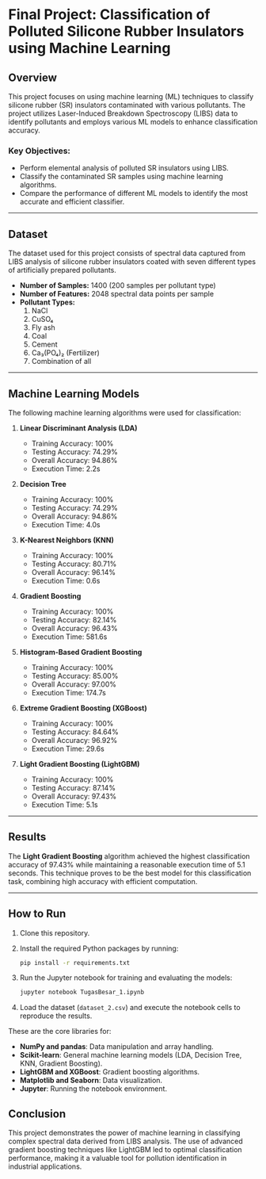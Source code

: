 # Final Project: Classification of Polluted Silicone Rubber Insulators using Machine Learning

## Overview

This project focuses on using machine learning (ML) techniques to classify silicone rubber (SR) insulators contaminated with various pollutants. The project utilizes Laser-Induced Breakdown Spectroscopy (LIBS) data to identify pollutants and employs various ML models to enhance classification accuracy.

### Key Objectives:
- Perform elemental analysis of polluted SR insulators using LIBS.
- Classify the contaminated SR samples using machine learning algorithms.
- Compare the performance of different ML models to identify the most accurate and efficient classifier.

---

## Dataset

The dataset used for this project consists of spectral data captured from LIBS analysis of silicone rubber insulators coated with seven different types of artificially prepared pollutants. 

- **Number of Samples:** 1400 (200 samples per pollutant type)
- **Number of Features:** 2048 spectral data points per sample
- **Pollutant Types:**
  1. NaCl
  2. CuSO₄
  3. Fly ash
  4. Coal
  5. Cement
  6. Ca₃(PO₄)₂ (Fertilizer)
  7. Combination of all

---

## Machine Learning Models

The following machine learning algorithms were used for classification:

1. **Linear Discriminant Analysis (LDA)**  
   - Training Accuracy: 100%  
   - Testing Accuracy: 74.29%  
   - Overall Accuracy: 94.86%  
   - Execution Time: 2.2s  

2. **Decision Tree**  
   - Training Accuracy: 100%  
   - Testing Accuracy: 74.29%  
   - Overall Accuracy: 94.86%  
   - Execution Time: 4.0s  

3. **K-Nearest Neighbors (KNN)**  
   - Training Accuracy: 100%  
   - Testing Accuracy: 80.71%  
   - Overall Accuracy: 96.14%  
   - Execution Time: 0.6s  

4. **Gradient Boosting**  
   - Training Accuracy: 100%  
   - Testing Accuracy: 82.14%  
   - Overall Accuracy: 96.43%  
   - Execution Time: 581.6s  

5. **Histogram-Based Gradient Boosting**  
   - Training Accuracy: 100%  
   - Testing Accuracy: 85.00%  
   - Overall Accuracy: 97.00%  
   - Execution Time: 174.7s  

6. **Extreme Gradient Boosting (XGBoost)**  
   - Training Accuracy: 100%  
   - Testing Accuracy: 84.64%  
   - Overall Accuracy: 96.92%  
   - Execution Time: 29.6s  

7. **Light Gradient Boosting (LightGBM)**  
   - Training Accuracy: 100%  
   - Testing Accuracy: 87.14%  
   - Overall Accuracy: 97.43%  
   - Execution Time: 5.1s

---

## Results

The **Light Gradient Boosting** algorithm achieved the highest classification accuracy of 97.43% while maintaining a reasonable execution time of 5.1 seconds. This technique proves to be the best model for this classification task, combining high accuracy with efficient computation.

---

## How to Run

1. Clone this repository.
2. Install the required Python packages by running:

   ```bash
   pip install -r requirements.txt
   ```

3. Run the Jupyter notebook for training and evaluating the models:

   ```bash
   jupyter notebook TugasBesar_1.ipynb
   ```

4. Load the dataset (`dataset_2.csv`) and execute the notebook cells to reproduce the results.

These are the core libraries for:

- **NumPy and pandas**: Data manipulation and array handling.
- **Scikit-learn**: General machine learning models (LDA, Decision Tree, KNN, Gradient Boosting).
- **LightGBM and XGBoost**: Gradient boosting algorithms.
- **Matplotlib and Seaborn**: Data visualization.
- **Jupyter**: Running the notebook environment.

## Conclusion

This project demonstrates the power of machine learning in classifying complex spectral data derived from LIBS analysis. The use of advanced gradient boosting techniques like LightGBM led to optimal classification performance, making it a valuable tool for pollution identification in industrial applications.